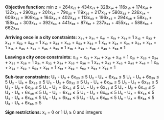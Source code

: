 **Objective function:**
min z = 264x₁₂ + 434x₁₃ + 328x₁₄ + 116x₁₅ + 174x₁₆ +
132x₂₁ + 290x₂₃ + 201x₂₄ + 79x₂₅ + 119x₂₆ +
217x₃₁ + 580x₃₂ + 226x₃₄ + 606x₃₅ + 909x₃₆ +
164x₄₁ + 402x₄₂ + 113x₄₃ + 196x₄₅ + 294x₄₆ +
58x₅₁ + 158x₅₂ + 303x₅₃ + 392x₅₄ + 441x₅₆ +
87x₆₁ + 237x₆₂ + 455x₆₃ + 588x₆₄ + 662x₆₅

**Arriving once in a city constraints:**
x₂₁ + x₃₁ + x₄₁ + x₅₁ + x₆₁ = 1
x₁₂ + x₃₂ + x₄₂ + x₅₂ + x₆₂ = 1
x₁₃ + x₂₃ + x₄₃ + x₅₃ + x₆₃ = 1
x₁₄ + x₂₄ + x₃₄ + x₅₄ + x₆₄ = 1
x₁₅ + x₂₅ + x₃₅ + x₄₅ + x₆₅ = 1
x₁₆ + x₂₆ + x₃₆ + x₄₆ + x₅₆ = 1

**Leaving a city once constraints:**
x₁₂ + x₁₃ + x₁₄ + x₁₅ + x₁₆ = 1
x₂₁ + x₂₃ + x₂₄ + x₂₅ + x₂₆ = 1
x₃₁ + x₃₂ + x₃₄ + x₃₅ + x₃₆ = 1
x₄₁ + x₄₂ + x₄₃ + x₄₅ + x₄₆ = 1
x₅₁ + x₅₂ + x₅₃ + x₅₄ + x₅₆ = 1
x₆₁ + x₆₂ + x₆₃ + x₆₄ + x₆₅ = 1

**Sub-tour constraints:**
U₂ - U₃ + 6x₂₃ ≤ 5
U₂ - U₄ + 6x₂₄ ≤ 5
U₂ - U₅ + 6x₂₅ ≤ 5
U₂ - U₆ + 6x₂₆ ≤ 5
U₃ - U₂ + 6x₃₂ ≤ 5
U₃ - U₄ + 6x₃₄ ≤ 5
U₃ - U₅ + 6x₃₅ ≤ 5
U₃ - U₆ + 6x₃₆ ≤ 5
U₄ - U₂ + 6x₄₂ ≤ 5
U₄ - U₃ + 6x₄₃ ≤ 5
U₄ - U₅ + 6x₄₅ ≤ 5
U₄ - U₆ + 6x₄₆ ≤ 5
U₅ - U₂ + 6x₅₂ ≤ 5
U₅ - U₃ + 6x₅₃ ≤ 5
U₅ - U₄ + 6x₅₄ ≤ 5
U₅ - U₆ + 6x₅₆ ≤ 5
U₆ - U₂ + 6x₆₂ ≤ 5
U₆ - U₃ + 6x₆₃ ≤ 5
U₆ - U₄ + 6x₆₄ ≤ 5
U₆ - U₅ + 6x₆₅ ≤ 5

**Sign restrictions:**
xᵢⱼ = 0 or 1
Uᵢ ≥ 0 and integers